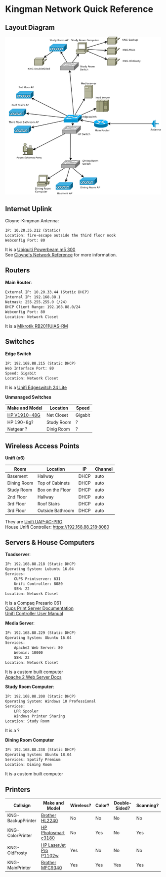 # Kingman Network Quick Reference

## Layout Diagram

![Network Layout](https://raw.githubusercontent.com/kngnm/network/master/layout.png)

## Internet Uplink

Cloyne-Kingman Antenna:

	IP: 10.20.35.212 (Static)
	Location: fire-escape outside the third floor nook
    Webconfig Port: 80
    
It is a [Ubiquiti Powerbeam m5 300](https://dl.ubnt.com/datasheets/powerbeam/PowerBeam_DS.pdf)  
See [Cloyne's Network Reference](https://github.com/cloyne/network/) for more information.

## Routers

__Main Router__:

    External IP: 10.20.33.44 (Static DHCP)
    Internal IP: 192.168.88.1
    Netmask: 255.255.255.0 (/24)
    DHCP Client Range: 192.168.88.0/24
    Webconfig Port: 80
    Location: Network Closet
    
It is a [	Mikrotik RB2011UiAS-RM](https://mikrotik.com/product/RB2011UiAS-RM)

## Switches

__Edge Switch__

	IP: 192.168.88.215 (Static DHCP)
    Web Interface Port: 80
    Speed: Gigabit
    Location: Network Closet
    
It is a [Unifi Edgeswitch 24 Lite](https://dl.ubnt.com/datasheets/edgemax/EdgeSwitch_Lite_DS.pdf)

__Unmanaged Switches__

| Make and Model | Location | Speed |
|----------------|----------|-------|
| [HP V1910-48G](http://www.fiberopticshare.com/hp-v1910-48g-je009a-switch-solution.html) | Net Closet | Gigabit |
| HP 190-8g? | Study Room | ? |
| Netgear ? | Dinig Room | ? |

## Wireless Access Points

__Unifi (x6)__

| Room        | Location        | IP   | Channel |  
|-------------|-----------------|------|------|
| Basement    | Hallway         | DHCP | auto |
| Dining Room | Top of Cabinets | DHCP | auto |
| Study Room  | Box on the Floor| DHCP | auto |
| 2nd Floor   | Hallway         | DHCP | auto |
| 3rd Floor   | Roof Stairs     | DHCP | auto |
| 3rd Floor   | Outside Bathroom| DHCP | auto |

They are [Unifi UAP-AC-PRO](https://dl.ubnt.com/datasheets/unifi/UniFi_AC_APs_DS.pdf)  
House Unifi Controller: https://192.168.88.218:8080

## Servers & House Computers

__Toadserver__:

	IP: 192.168.88.218 (Static DHCP)
    Operating System: Lubuntu 16.04
    Services:
    	CUPS Printserver: 631
        Unifi Controller: 8080
        SSH: 22
    Location: Network Closet
 It is a Compaq Presario 061  
 [Cups Print Server Documentation](https://help.ubuntu.com/lts/serverguide/cups.html.en)  
 [Unifi Controller User Manual](https://dl.ubnt.com/guides/UniFi/UniFi_Controller_V5_UG.pdf)
 
 __Media Server__:
 
 	IP: 192.168.88.229 (Static DHCP)
    Operating System: Ubuntu 16.04
    Services:
    	Apache2 Web Server: 80
        Webmin: 10000
        SSH: 22
    Location: Network Closet

It is a custom built computer  
[Apache 2 Web Server Docs](https://httpd.apache.org/docs/2.4/)

__Study Room Computer__:

	IP: 192.168.88.208 (Static DHCP)
    Operating System: Windows 10 Professional
    Services:
    	LPR Spooler
        Windows Printer Sharing
    Location: Study Room
    
It is a ?

__Dining Room Computer__

	IP: 192.168.88.238 (Static DHCP)
    Operating System: Ubuntu 18.04
    Services: Spotify Premium
    Location: Dining Room

It is a custom built computer

## Printers

| Callsign | Make and Model | Wireless? | Color? | Double-Sided? | Scanning? |
|----------|----------------|-----------|--------|---------------|-----------|
| KNG-BackupPrinter | [Brother HL2240](http://download.brother.com/welcome/doc002837/cv_hl2240d_usaeng_usr_c.pdf) | No | No | No | No|
| KNG-ColorPrinter | [HP Photosmart c3180](http://www.hp.com/ctg/Manual/c00694908.pdf) | No | Yes | No | Yes |
| KNG-OldFrosty | [HP LaserJet Pro P1102w](http://h10032.www1.hp.com/ctg/Manual/c04697535) | Yes | No | No | No |
| KNG-MainPrinter | [Brother MFC9340](http://download.brother.com/welcome/doc003075/cv_mfc9130cw_use_ausr.pdf) | Yes | Yes | Yes | Yes |
